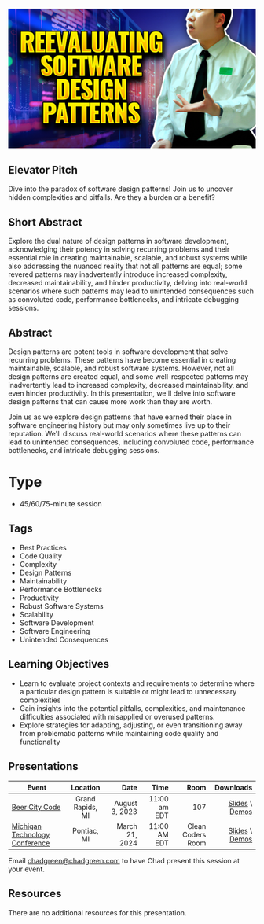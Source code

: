 ![Reevaluating Software Design Patterns: Uncovering Patterns That Can Be More Burden Than Benefit](Thumbnail.jpg)

## Elevator Pitch
Dive into the paradox of software design patterns! Join us to uncover hidden complexities and pitfalls. Are they a burden or a benefit?

## Short Abstract
Explore the dual nature of design patterns in software development, acknowledging their potency in solving recurring problems and their essential role in creating maintainable, scalable, and robust systems while also addressing the nuanced reality that not all patterns are equal; some revered patterns may inadvertently introduce increased complexity, decreased maintainability, and hinder productivity, delving into real-world scenarios where such patterns may lead to unintended consequences such as convoluted code, performance bottlenecks, and intricate debugging sessions.

## Abstract
Design patterns are potent tools in software development that solve recurring problems. These patterns have become essential in creating maintainable, scalable, and robust software systems. However, not all design patterns are created equal, and some well-respected patterns may inadvertently lead to increased complexity, decreased maintainability, and even hinder productivity. In this presentation, we'll delve into software design patterns that can cause more work than they are worth.

Join us as we explore design patterns that have earned their place in software engineering history but may only sometimes live up to their reputation. We'll discuss real-world scenarios where these patterns can lead to unintended consequences, including convoluted code, performance bottlenecks, and intricate debugging sessions.

# Type
- 45/60/75-minute session

## Tags
- Best Practices
- Code Quality
- Complexity
- Design Patterns
- Maintainability
- Performance Bottlenecks
- Productivity
- Robust Software Systems
- Scalability
- Software Development
- Software Engineering
- Unintended Consequences

## Learning Objectives
- Learn to evaluate project contexts and requirements to determine where a particular design pattern is suitable or might lead to unnecessary complexities
- Gain insights into the potential pitfalls, complexities, and maintenance difficulties associated with misapplied or overused patterns.
- Explore strategies for adapting, adjusting, or even transitioning away from problematic patterns while maintaining code quality and functionality

## Presentations

| Event | Location | Date | Time | Room | Downloads |
|-------|:--------:|-----:|-----:|-----:|----------:|
| [Beer City Code](https://www.beercitycode.com/) | Grand Rapids, MI | August 3, 2023 | 11:00 am EDT | 107 | [Slides](EventMaterials/ReevaluatingSoftwareDesignPatterns-BeerCityCode.pdf) \ [Demos](/Demos/) |
| [Michigan Technology Conference](https://www.mitechcon.org/) | Pontiac, MI | March 21, 2024 | 11:00 AM EDT | Clean Coders Room | [Slides](EventMaterials/ReevaluatingSoftwareDesignPatterns_MITechCon.pdf) \ [Demos](/Demos/)  |

Email [chadgreen@chadgreen.com](mailto:chadgreen@chadgreen.com?subject=Presentation%20Request:%20Reevaulating%20Software%20Design%20Patterns) to have Chad present this session at your event.

## Resources
There are no additional resources for this presentation.

